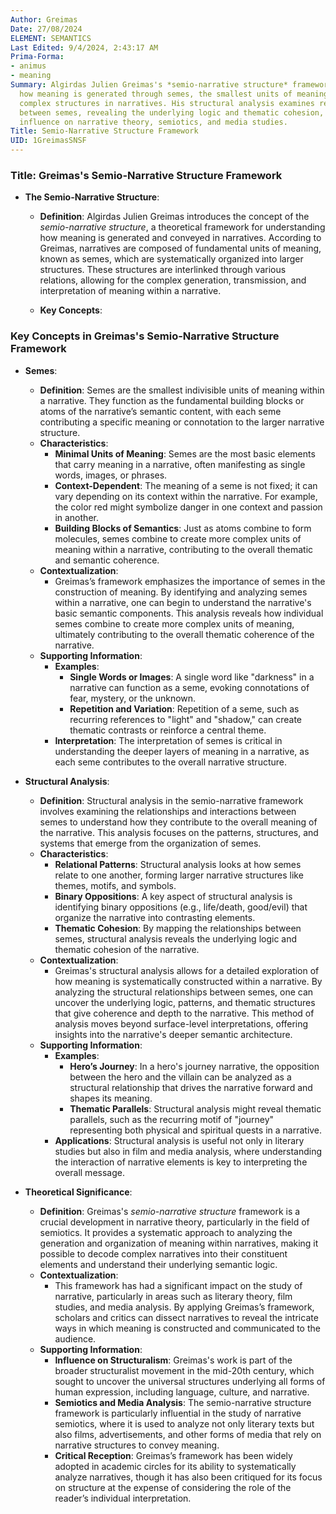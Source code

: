 ```yaml
---
Author: Greimas
Date: 27/08/2024
ELEMENT: SEMANTICS
Last Edited: 9/4/2024, 2:43:17 AM
Prima-Forma:
- animus
- meaning
Summary: Algirdas Julien Greimas's *semio-narrative structure* framework explains
  how meaning is generated through semes, the smallest units of meaning, which form
  complex structures in narratives. His structural analysis examines relationships
  between semes, revealing the underlying logic and thematic cohesion, with significant
  influence on narrative theory, semiotics, and media studies.
Title: Semio-Narrative Structure Framework
UID: 1GreimasSNSF
---
```

### Title: **Greimas's Semio-Narrative Structure Framework**

- **The Semio-Narrative Structure**:
  - **Definition**: Algirdas Julien Greimas introduces the concept of the *semio-narrative structure*, a theoretical framework for understanding how meaning is generated and conveyed in narratives. According to Greimas, narratives are composed of fundamental units of meaning, known as semes, which are systematically organized into larger structures. These structures are interlinked through various relations, allowing for the complex generation, transmission, and interpretation of meaning within a narrative.
  
  - **Key Concepts**:
 ### Key Concepts in Greimas's Semio-Narrative Structure Framework

- **Semes**:
  - **Definition**: Semes are the smallest indivisible units of meaning within a narrative. They function as the fundamental building blocks or atoms of the narrative’s semantic content, with each seme contributing a specific meaning or connotation to the larger narrative structure.
  - **Characteristics**:
    - **Minimal Units of Meaning**: Semes are the most basic elements that carry meaning in a narrative, often manifesting as single words, images, or phrases.
    - **Context-Dependent**: The meaning of a seme is not fixed; it can vary depending on its context within the narrative. For example, the color red might symbolize danger in one context and passion in another.
    - **Building Blocks of Semantics**: Just as atoms combine to form molecules, semes combine to create more complex units of meaning within a narrative, contributing to the overall thematic and semantic coherence.
  - **Contextualization**:
    - Greimas’s framework emphasizes the importance of semes in the construction of meaning. By identifying and analyzing semes within a narrative, one can begin to understand the narrative's basic semantic components. This analysis reveals how individual semes combine to create more complex units of meaning, ultimately contributing to the overall thematic coherence of the narrative.
  - **Supporting Information**:
    - **Examples**:
      - **Single Words or Images**: A single word like "darkness" in a narrative can function as a seme, evoking connotations of fear, mystery, or the unknown.
      - **Repetition and Variation**: Repetition of a seme, such as recurring references to "light" and "shadow," can create thematic contrasts or reinforce a central theme.
    - **Interpretation**: The interpretation of semes is critical in understanding the deeper layers of meaning in a narrative, as each seme contributes to the overall narrative structure.

- **Structural Analysis**:
  - **Definition**: Structural analysis in the semio-narrative framework involves examining the relationships and interactions between semes to understand how they contribute to the overall meaning of the narrative. This analysis focuses on the patterns, structures, and systems that emerge from the organization of semes.
  - **Characteristics**:
    - **Relational Patterns**: Structural analysis looks at how semes relate to one another, forming larger narrative structures like themes, motifs, and symbols.
    - **Binary Oppositions**: A key aspect of structural analysis is identifying binary oppositions (e.g., life/death, good/evil) that organize the narrative into contrasting elements.
    - **Thematic Cohesion**: By mapping the relationships between semes, structural analysis reveals the underlying logic and thematic cohesion of the narrative.
  - **Contextualization**:
    - Greimas's structural analysis allows for a detailed exploration of how meaning is systematically constructed within a narrative. By analyzing the structural relationships between semes, one can uncover the underlying logic, patterns, and thematic structures that give coherence and depth to the narrative. This method of analysis moves beyond surface-level interpretations, offering insights into the narrative's deeper semantic architecture.
  - **Supporting Information**:
    - **Examples**:
      - **Hero’s Journey**: In a hero's journey narrative, the opposition between the hero and the villain can be analyzed as a structural relationship that drives the narrative forward and shapes its meaning.
      - **Thematic Parallels**: Structural analysis might reveal thematic parallels, such as the recurring motif of "journey" representing both physical and spiritual quests in a narrative.
    - **Applications**: Structural analysis is useful not only in literary studies but also in film and media analysis, where understanding the interaction of narrative elements is key to interpreting the overall message.

- **Theoretical Significance**:
  - **Definition**: Greimas's *semio-narrative structure* framework is a crucial development in narrative theory, particularly in the field of semiotics. It provides a systematic approach to analyzing the generation and organization of meaning within narratives, making it possible to decode complex narratives into their constituent elements and understand their underlying semantic logic.
  - **Contextualization**:
    - This framework has had a significant impact on the study of narrative, particularly in areas such as literary theory, film studies, and media analysis. By applying Greimas’s framework, scholars and critics can dissect narratives to reveal the intricate ways in which meaning is constructed and communicated to the audience.
  - **Supporting Information**:
    - **Influence on Structuralism**: Greimas's work is part of the broader structuralist movement in the mid-20th century, which sought to uncover the universal structures underlying all forms of human expression, including language, culture, and narrative.
    - **Semiotics and Media Analysis**: The semio-narrative structure framework is particularly influential in the study of narrative semiotics, where it is used to analyze not only literary texts but also films, advertisements, and other forms of media that rely on narrative structures to convey meaning.
    - **Critical Reception**: Greimas’s framework has been widely adopted in academic circles for its ability to systematically analyze narratives, though it has also been critiqued for its focus on structure at the expense of considering the role of the reader’s individual interpretation.
